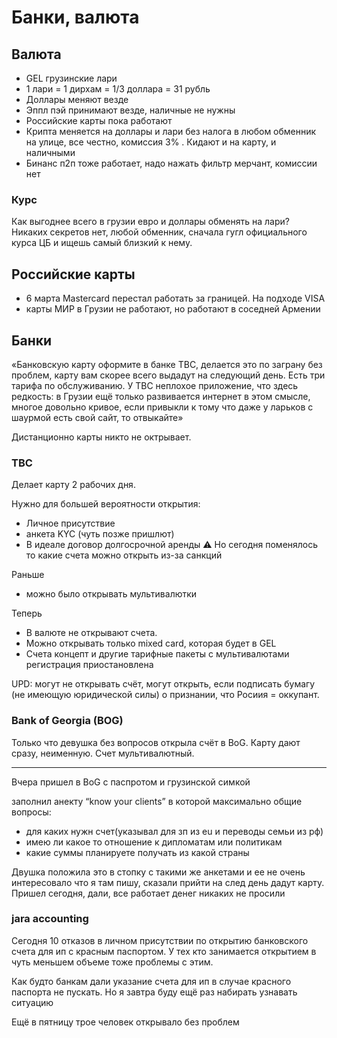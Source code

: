 # Банки, валюта

## Валюта
* GEL грузинские лари
* 1 лари = 1 дирхам = 1/3 доллара = 31 рубль
* Доллары меняют везде
* Эппл пэй принимают везде, наличные не нужны
* Российские карты пока работают
* Крипта меняется на доллары и лари без налога в любом обменник на улице, все честно, комиссия 3% . Кидают и на карту, и наличными
* Бинанс п2п тоже работает, надо нажать фильтр мерчант, комиссии нет

### Курс
Как выгоднее всего в грузии евро и доллары обменять на лари? Никаких секретов нет, любой обменник, сначала гугл официального курса ЦБ и ищешь самый близкий к нему.

## Российские карты
* 6 марта Mastercard перестал работать за границей. На подходе VISA 
* карты МИР в Грузии не работают, но работают в соседней Армении

## Банки
«Банковскую карту оформите в банке TBC, делается это по заграну без проблем, карту вам скорее всего выдадут на следующий день. Есть три тарифа по обслуживанию. У TBC неплохое приложение, что здесь редкость: в Грузии ещё только развивается интернет в этом смысле, многое довольно кривое, если привыкли к тому что даже у ларьков с шаурмой есть свой сайт, то отвыкайте»

Дистанционно карты никто не октрывает.

### ТВС
Делает карту 2 рабочих дня.

Нужно для большей вероятности открытия:
* Личное присутствие
* анкета KYC (чуть позже пришлют)
* В идеале договор долгосрочной аренды
⚠️ Но сегодня поменялось то какие счета можно открыть из-за санкций

Раньше
 * можно было открывать мультивалютки

Теперь
* В валюте не открывают счета.
* Можно открывать только mixed card, которая будет в GEL
* Счета концепт и другие тарифные пакеты с мультивалютами регистрация приостановлена

UPD: могут не открывать счёт, могут открыть, если подписать бумагу (не имеющую юридической силы) о признании, что Росиия = оккупант.

### Bank of Georgia (BOG)

Только что девушка без вопросов открыла счёт в BoG. Карту дают сразу, неименную. Счет мультивалютный.

----

Вчера пришел в BoG с паспротом и грузинской симкой

заполнил анекту “know your clients” в которой максимально общие вопросы:
- для каких нужн счет(указывал для зп из eu и переводы семьи из рф)
- имею ли какое то отношение к дипломатам или политикам
- какие суммы планируете получать из какой страны

Двушка положила это в стопку с такими же анкетами и ее не очень интересовало что я там пишу, сказали прийти на след день дадут карту. Пришел сегодня, дали, все работает денег никаких не просили

### jara accounting
Сегодня 10 отказов в личном присутствии по открытию банковского счета для ип с красным паспортом. У тех кто занимается открытием в чуть меньшем объеме тоже проблемы с этим.

Как будто банкам дали указание счета для ип в случае красного паспорта не пускать. Но я завтра буду ещё раз набирать узнавать ситуацию

Ещё в пятницу трое человек открывало без проблем
